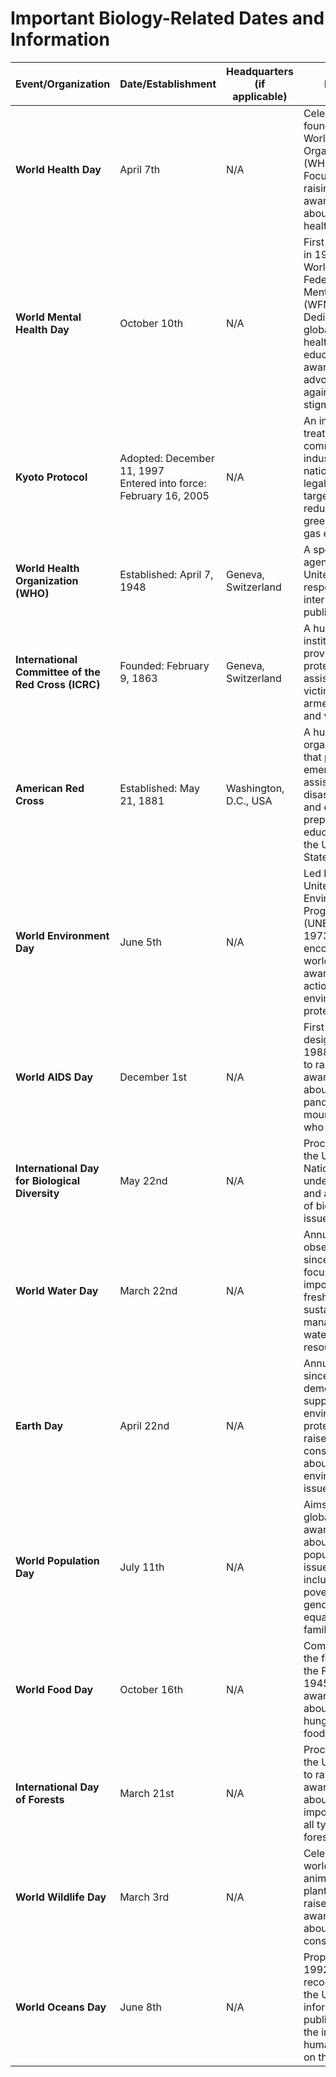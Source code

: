 # Important Biology-Related Dates and Information

| Event/Organization | Date/Establishment | Headquarters (if applicable) | Details |
| --- | --- | --- | --- |
| **World Health Day** | April 7th | N/A | Celebrates the founding of the World Health Organization (WHO) in 1948. Focuses on raising global awareness about specific health themes. |
| **World Mental Health Day** | October 10th | N/A | First celebrated in 1992 by the World Federation for Mental Health (WFMH). Dedicated to global mental health education, awareness, and advocacy against social stigma. |
| **Kyoto Protocol** | Adopted: December 11, 1997<br>Entered into force: February 16, 2005 | N/A | An international treaty that commits industrialized nations to legally binding targets for reducing greenhouse gas emissions. |
| **World Health Organization (WHO)** | Established: April 7, 1948 | Geneva, Switzerland | A specialized agency of the United Nations responsible for international public health. |
| **International Committee of the Red Cross (ICRC)** | Founded: February 9, 1863 | Geneva, Switzerland | A humanitarian institution providing protection and assistance for victims of armed conflict and violence. |
| **American Red Cross** | Established: May 21, 1881 | Washington, D.C., USA | A humanitarian organization that provides emergency assistance, disaster relief, and disaster preparedness education in the United States. |
| **World Environment Day** | June 5th | N/A | Led by the United Nations Environment Programme (UNEP) since 1973, encouraging worldwide awareness and action for environmental protection. |
| **World AIDS Day** | December 1st | N/A | First designated in 1988 by WHO to raise awareness about the AIDS pandemic and mourn those who have died. |
| **International Day for Biological Diversity** | May 22nd | N/A | Proclaimed by the United Nations to raise understanding and awareness of biodiversity issues. |
| **World Water Day** | March 22nd | N/A | Annual UN observance since 1993, focusing on the importance of freshwater and sustainable management of water resources. |
| **Earth Day** | April 22nd | N/A | Annual event since 1970 to demonstrate support for environmental protection and raise public consciousness about environmental issues. |
| **World Population Day** | July 11th | N/A | Aims to raise global awareness about various population issues, including poverty, gender equality, and family planning. |
| **World Food Day** | October 16th | N/A | Commemorates the founding of the FAO in 1945, raising awareness about global hunger and food security. |
| **International Day of Forests** | March 21st | N/A | Proclaimed by the UN in 2012 to raise awareness about the importance of all types of forests. |
| **World Wildlife Day** | March 3rd | N/A | Celebrates the world's wild animals and plants and raises awareness about their conservation. |
| **World Oceans Day** | June 8th | N/A | Proposed in 1992 and recognized by the UN in 2008, informing the public about the impact of human actions on the ocean. |

